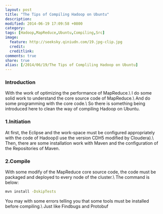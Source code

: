 ```yaml
---
layout: post
title: "The Tips of Compiling Hadoop on Ubuntu"
description:
modified: 2014-06-19 17:09:58 +0800
category:
tags: [Hadoop,MapReduce,Ubuntu,Compiling,Src]
image:
  feature: http://seeksky.qiniudn.com/19.jpg-clip.jpg
  credit:
  creditlink:
comments: true
share: true
alias: [/2014/06/19/The Tips of Compliling Hadoop on Ubuntu]
---
```


### Introduction
With the work of optimizing the performance of MapReduce.\\
I do some solid work to understand the core source code of MapReduce.\\
And do some programming with the core code.\\
So there is something being introduced here to clean the way of compiling Hadoop on Ubuntu.

<!--more-->

### 1.Initiation
At first, the Eclipse and the work-space must be configured appropriately with the code of Hadoop(I use the version CDH5 modified by Cloudera).\\
Then, there are some installation work with Maven and the configuration of the Repositories of Maven.

### 2.Compile
With some modify of the MapReduce core source code, the code must be packaged and deployed to every node of the cluster.\\
The command is below:

~~~ bash
mvn install -DskipTests
~~~

You may with some errors telling you that some tools must be installed before compiling.\\
Just like Findbugs and Protobuf
